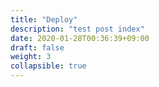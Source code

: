 ```yaml
---
title: "Deploy"
description: "test post index"
date: 2020-01-28T00:36:39+09:00
draft: false
weight: 3
collapsible: true
---
```


